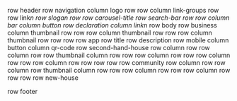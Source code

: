 row header
    row navigation
        column logo
            row 
            row
        column link-groups
            row
            row
                link*n
    row slogan
        row
        row carousel-title
        row search-bar
            row
            row 
                column bar
                column button
    row declaration
        column link*n
row body
    row business
        column thumbnail
            row
            row
            row
        column thumbnail
            row
            row
            row
        column thumbnail
            row
            row
            row
    row app
        row title
        row description
        row mobile
            column button
            column qr-code 
    row second-hand-house
        row
            column
                row
                row
            column
                row
        row thumbnail
            column
                row
                row
                row
            column
                row
                row
                row
            column
                row
                row
                row
            column
                row
                row
                row
        row
    row community
        row
            column
                row
                row
            column
        row thumbnail
            column
                row
                row
                row
            column
                row
                row
                row
            column
                row
                row
                row
    row new-house
        
row footer